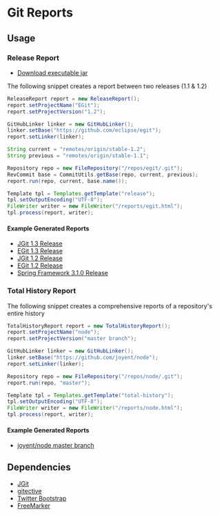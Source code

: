 # Git Reports

## Usage

### Release Report


* [Download executable jar](https://sourceforge.net/projects/git-reports/)

The following snippet creates a report between two releases (1.1 & 1.2)

```java
ReleaseReport report = new ReleaseReport();
report.setProjectName("EGit");
report.setProjectVersion("1.2");

GitHubLinker linker = new GitHubLinker();
linker.setBase("https://github.com/eclipse/egit");
report.setLinker(linker);

String current = "remotes/origin/stable-1.2";
String previous = "remotes/origin/stable-1.1";

Repository repo = new FileRepository("/repos/egit/.git");
RevCommit base = CommitUtils.getBase(repo, current, previous);
report.run(repo, current, base.name());

Template tpl = Templates.getTemplate("release");
tpl.setOutputEncoding("UTF-8");
FileWriter writer = new FileWriter("/reports/egit.html");
tpl.process(report, writer);
```

#### Example Generated Reports

* [JGit 1.3 Release](http://kevinsawicki.github.com/git-reports/jgit-1.3.html)
* [EGit 1.3 Release](http://kevinsawicki.github.com/git-reports/egit-1.3.html)
* [JGit 1.2 Release](http://kevinsawicki.github.com/git-reports/jgit-1.2.html)
* [EGit 1.2 Release](http://kevinsawicki.github.com/git-reports/egit-1.2.html)
* [Spring Framework 3.1.0 Release](http://kevinsawicki.github.com/git-reports/spring-3.1.0.html)

### Total History Report

The following snippet creates a comprehensive reports of a repository's entire
history

```java
TotalHistoryReport report = new TotalHistoryReport();
report.setProjectName("node");
report.setProjectVersion("master branch");

GitHubLinker linker = new GitHubLinker();
linker.setBase("https://github.com/joyent/node");
report.setLinker(linker);

Repository repo = new FileRepository("/repos/node/.git");
report.run(repo, "master");

Template tpl = Templates.getTemplate("total-history");
tpl.setOutputEncoding("UTF-8");
FileWriter writer = new FileWriter("/reports/node.html");
tpl.process(report, writer);
```

#### Example Generated Reports

* [joyent/node master branch](http://kevinsawicki.github.com/git-reports/node.html)

## Dependencies

* [JGit](https://github.com/eclipse/jgit)
* [gitective](https://github.com/kevinsawicki/gitective)
* [Twitter Bootstrap](https://github.com/twitter/bootstrap)
* [FreeMarker](http://freemarker.sourceforge.net/)

